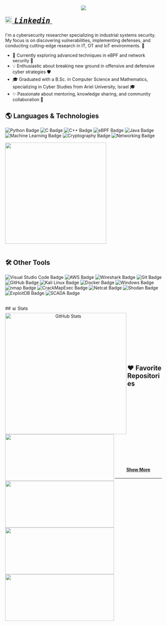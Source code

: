 <h1 align="center">
  <a href="https://git.io/typing-svg">
    <img src="https://readme-typing-svg.herokuapp.com/?lines=Hi%20there!%20👋;%20I'm%20Anna%20Pinchuk;%20Cyber%20Researcher%20and%20Security%20Expert;&center=true&size=30">
  </a>
</h1>

<!-- Connect with Me -->
<h5 align="left">
  <code><a href="https://www.linkedin.com/in/annapinchuk/" title="Linkedin Profile"><img width="22" src="images/linkedin.svg"> <span style="font-size: 24px;">Linkedin</span> </a></code>
</h5>

<!-- About Me -->
I'm a cybersecurity researcher specializing in industrial systems security. My focus is on discovering vulnerabilities, implementing defenses, and conducting cutting-edge research in IT, OT and IoT environments. 🔐

- 🌱 Currently exploring advanced techniques in eBPF and network security 🚀
- 💡 Enthusiastic about breaking new ground in offensive and defensive cyber strategies 🛡️
- 🎓 Graduated with a B.Sc. in Computer Science and Mathematics, specializing in Cyber Studies from Ariel University, Israel 🎓
- ✨ Passionate about mentoring, knowledge sharing, and community collaboration 🌟

<!-- Skills -->
## 🌎 Languages & Technologies 

![Python Badge](https://img.shields.io/badge/-Python-black?style=flat&logo=python) 
![C Badge](https://img.shields.io/badge/-C-black?style=flat) 
![C++ Badge](https://img.shields.io/badge/-C++-black?style=flat&logo=c%2B%2B) 
![eBPF Badge](https://img.shields.io/badge/-eBPF-black?style=flat) 
![Java Badge](https://img.shields.io/badge/Java-black?style=flat&logo=java) 
![Machine Learning Badge](https://img.shields.io/badge/Machine%20Learning-black?style=flat&logo=machine-learning) 
![Cryptography Badge](https://img.shields.io/badge/Cryptography-black?style=flat&logo=cryptography) 
![Networking Badge](https://img.shields.io/badge/Networking-black?style=flat&logo=network)

<div align=left>
    <a href="https://github.com/anuraghazra/github-readme-stats">
      <img width=325 align="center" src="https://github-readme-stats.vercel.app/api/top-langs/?username=annapinchuk&hide=c%23,powershell,Mathematica,Ruby,Objective-C,Objective-C%2b%2b,Cuda&title_color=61dafb&text_color=ffffff&icon_color=61dafb&bg_color=20232a&langs_count=8&layout=compact&border_color=61dafb&hide_border=true" />
    </a>
</div>
<br/>

## 🛠️ Other Tools

![Visual Studio Code Badge](https://img.shields.io/badge/-VS%20Code-black?style=flat&logo=visual-studio-code) 
![AWS Badge](https://img.shields.io/badge/-AWS-black?style=flat&logo=amazon-aws) 
![Wireshark Badge](https://img.shields.io/badge/-Wireshark-black?style=flat&logo=wireshark) 
![Git Badge](https://img.shields.io/badge/-Git-black?style=flat&logo=git) 
![GitHub Badge](https://img.shields.io/badge/-GitHub-181717?style=flat&logo=github) 
![Kali Linux Badge](https://img.shields.io/badge/Kali%20Linux-black?style=flat&logo=kalilinux) 
![Docker Badge](https://img.shields.io/badge/-Docker-black?style=flat&logo=docker) 
![Windows Badge](https://img.shields.io/badge/-Windows-black?style=flat&logo=windows) 
![nmap Badge](https://img.shields.io/badge/-nmap-black?style=flat&logo=nmap) 
![CrackMapExec Badge](https://img.shields.io/badge/-CrackMapExec-black?style=flat&logo=crackmapexec)
![Netcat Badge](https://img.shields.io/badge/-Netcat-black?style=flat&logo=netcat)
![Shodan Badge](https://img.shields.io/badge/-Shodan-black?style=flat&logo=shodan) 
![ExploitDB Badge](https://img.shields.io/badge/-ExploitDB-black?style=flat&logo=exploitdb) 
![SCADA Badge](https://img.shields.io/badge/-SCADA-black?style=flat&logo=scada)

<br/>
## 📊 Stats
<div width="100%" align="center">
    <a href="https://github.com/orelz890/github-readme-streak-stats" title="Go to Source">
      <img align="left" width=390 src="https://github-readme-streak-stats.herokuapp.com/?user=orelz890&theme=react&border=61dafb&hide_border=true" alt="GitHub Stats" />
    </a>
</div>
<br/><br/><br/><br/><br/><br/><br/><br/>

## ❤️ Favorite Repositories
<div width="100%" align="center">
  <a align="left" href="https://github.com/annapinchuk/ToReach" title="ToReach"><img align="left" height="150" src="https://github-readme-stats.vercel.app/api/pin/?username=annapinchuk&repo=ToReach&theme=react&border_color=61dafb&border_radius=10" width="350">
  </a>
  
  <a align="left" href="https://github.com/annapinchuk/ebpf" title="eBPF Project"><img align="left" height="150" src="https://github-readme-stats.vercel.app/api/pin/?username=annapinchuk&repo=ebpf&theme=react&border_color=61dafb&border_radius=10" width="350" >
  </a>
</div>

<br/><br/><br/><br/><br/><br/>

<div width="100%" align="center">
  <a align="left" href="https://github.com/annapinchuk/industrial-cybersecurity-research" title="Industrial Cybersecurity Research"><img align="left" height="150" src="https://github-readme-stats.vercel.app/api/pin/?username=annapinchuk&repo=industrial-cybersecurity-research&theme=react&border_color=61dafb&border_radius=10" width="350">
  </a>
  
  <a align="left" href="https://github.com/annapinchuk/security-awareness-podcast" title="Security Awareness Podcast"><img align="left" height="150" src="https://github-readme-stats.vercel.app/api/pin/?username=annapinchuk&repo=security-awareness-podcast&theme=react&border_color=61dafb&border_radius=10" width="350" >
  </a>
</div>

<br/><br/><br/><br/><br/><br/>

<h4 align="center">
  <a href="https://github.com/annapinchuk?tab=repositories" title="Show Repositories">Show More</a>
</h4>
<hr/>

